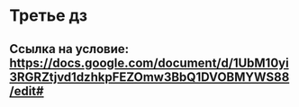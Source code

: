 # Третье дз
## Ссылка на условие: https://docs.google.com/document/d/1UbM10yi3RGRZtjvd1dzhkpFEZOmw3BbQ1DVOBMYWS88/edit#
